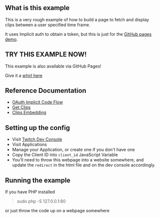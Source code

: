 ## What is this example

This is a very rough example of how to build a page to fetch and display clips between a user specified time frame.

It uses Implicit auth to obtain a token, but this is just for the [GitHub pages demo](https://barrycarlyon.github.io/twitch_misc/examples/clips_navigator/).


## TRY THIS EXAMPLE NOW!

This example is also available via GitHub Pages!

Give it a [whirl here](https://barrycarlyon.github.io/twitch_misc/examples/clips_navigator/)

## Reference Documentation

- [OAuth Implicit Code Flow](https://dev.twitch.tv/docs/authentication/getting-tokens-oauth#oauth-implicit-code-flow)
- [Get Clips](https://dev.twitch.tv/docs/api/reference#get-clips)
- [Clips Embedding](https://dev.twitch.tv/docs/embed/video-and-clips#non-interactive-iframes-for-clips)

## Setting up the config

- Visit [Twitch Dev Console](https://dev.twitch.tv/console/)
- Visit Applications
- Manage your Application, or create one if you don't have one
- Copy the Client ID into `client_id` JavaScript Variable
- You'll need to throw this webpage into a website somewhere, and update the `redirect` in the html file and on the dev console accordingly.

## Running the example

If you have PHP installed

> sudo php -S 127.0.0.1:80

or just throw the code up on a webpage somewhere